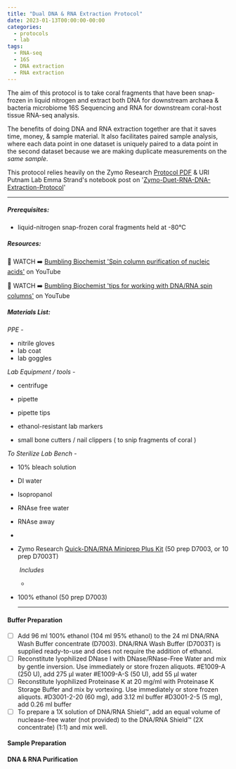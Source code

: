 ```yaml
---
title: "Dual DNA & RNA Extraction Protocol"
date: 2023-01-13T00:00:00-00:00
categories:
  - protocols
  - lab
tags:
  - RNA-seq
  - 16S
  - DNA extraction
  - RNA extraction
---
```


The aim of this protocol is to take coral fragments that have been snap-frozen in liquid nitrogen and extract both DNA for downstream archaea & bacteria microbiome 16S Sequencing and RNA for downstream coral-host tissue RNA-seq analysis. 

The benefits of doing DNA and RNA extraction together are that it saves time, money, & sample material. It also facilitates paired sample analysis, where each data point in one dataset is uniquely paired to a data point in the second dataset because we are making duplicate measurements on the *same sample*. 

This protocol relies heavily on the Zymo Research [Protocol PDF](https://files.zymoresearch.com/protocols/_d7003t_d7003_quick-dna-rna_miniprep_plus_kit.pdf) & URI Putnam Lab Emma Strand's notebook post on '[Zymo-Duet-RNA-DNA-Extraction-Protocol](https://emmastrand.github.io/EmmaStrand_Notebook/Zymo-Duet-RNA-DNA-Extraction-Protocol/)'

---

##### Prerequisites:

- liquid-nitrogen snap-frozen coral fragments held at -80°C

##### Resources:

👀 WATCH ➡️ [Bumbling Biochemist 'Spin column purification of nucleic acids'](https://www.youtube.com/watch?v=Y_-xP60SYe0) on YouTube

👀 WATCH ➡️ [Bumbling Biochemist 'tips for working with DNA/RNA spin columns'](https://www.youtube.com/watch?v=MBnuae5aWg4) on YouTube




##### Materials List:

*PPE -*

- nitrile gloves
- lab coat
- lab goggles 

*Lab Equipment / tools -*

- centrifuge
- pipette
- pipette tips
- ethanol-resistant lab markers

- small bone cutters / nail clippers ( to snip fragments of coral )



*To Sterilize Lab Bench -* 

- 10% bleach solution
- DI water
- Isopropanol
- RNAse free water
- RNAse away



- 

- Zymo Research [Quick-DNA/RNA Miniprep Plus Kit](https://www.zymoresearch.com/products/quick-dna-rna-miniprep-plus-kit) (50 prep D7003, or 10 prep D7003T)

  ​	*Includes*

  - 

- 100% ethanol (50 prep D7003)

  ---

  

#### Buffer Preparation

- [ ] Add 96 ml 100% ethanol (104 ml 95% ethanol) to the 24 ml DNA/RNA Wash Buffer concentrate (D7003). DNA/RNA Wash Buffer (D7003T) is supplied ready-to-use and does not require the addition of ethanol. 
- [ ] Reconstitute lyophilized DNase I with DNase/RNase-Free Water and mix by gentle inversion. Use immediately or store frozen aliquots. #E1009-A (250 U), add 275 µl water #E1009-A-S (50 U), add 55 µl water 
- [ ] Reconstitute lyophilized Proteinase K at 20 mg/ml with Proteinase K Storage Buffer and mix by vortexing. Use immediately or store frozen aliquots. #D3001-2-20 (60 mg), add 3.12 ml buffer #D3001-2-5 (5 mg), add 0.26 ml buffer 
- [ ] To prepare a 1X solution of DNA/RNA Shield™, add an equal volume of nuclease-free water (not provided) to the DNA/RNA Shield™ (2X concentrate) (1:1) and mix well.

#### Sample Preparation

#### DNA & RNA Purification

